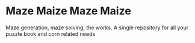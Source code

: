 Maze Maize Maze Maize
=====================

Maze generation, maze solving, the works. A single repository for all your puzzle book and corn related needs
